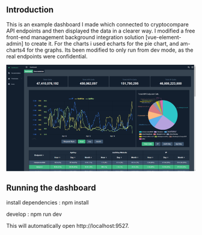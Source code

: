 ## Introduction

This is an example dashboard I made which connected to cryptocompare API endpoints and then displayed the data in a 
clearer way. I modified a free front-end management background integration solution [vue-element-admin] to create it. 
For the charts i used echarts for the pie chart, and am-charts4 for the graphs.
Its been modified to only run from dev mode, as the real endpoints were confidential. 

![Image of Application](appImage.png)

## Running the dashboard

install dependencies : npm install

develop : npm run dev

This will automatically open http://localhost:9527.
